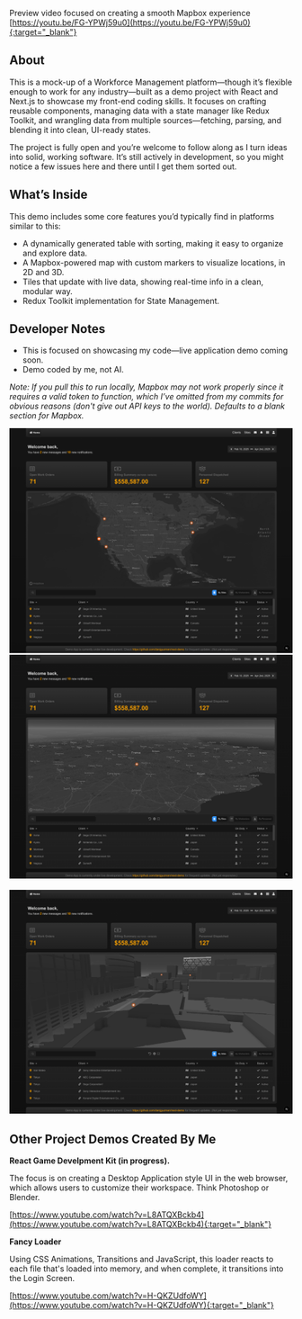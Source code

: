 Preview video focused on creating a smooth Mapbox experience [https://youtu.be/FG-YPWj59u0](https://youtu.be/FG-YPWj59u0){:target="_blank"}

## About

This is a mock-up of a Workforce Management platform—though it’s flexible enough to work for any industry—built as a demo project with React and Next.js to showcase my front-end coding skills. It focuses on crafting reusable components, managing data with a state manager like Redux Toolkit, and wrangling data from multiple sources—fetching, parsing, and blending it into clean, UI-ready states.

The project is fully open and you’re welcome to follow along as I turn ideas into solid, working software. It’s still actively in development, so you might notice a few issues here and there until I get them sorted out.

## What’s Inside

This demo includes some core features you’d typically find in platforms similar to this:

- A dynamically generated table with sorting, making it easy to organize and explore data.
- A Mapbox-powered map with custom markers to visualize locations, in 2D and 3D.
- Tiles that update with live data, showing real-time info in a clean, modular way.
- Redux Toolkit implementation for State Management.

## Developer Notes

- This is focused  on showcasing my code—live application demo coming soon.
- Demo coded by me, not AI.

*Note: If you pull this to run locally, Mapbox may not work properly since it requires a valid token to function, which I’ve omitted from my commits for obvious reasons (don't give out API keys to the world). Defaults to a blank section for Mapbox.*

<div style="text-align: center;">
  <img src="screenshot.png" alt="Screenshot of the demo">
</div>

<div style="text-align: center;">
  <img src="screenshot3.png" alt="Screenshot of the demo">
</div>
<br />

<div style="text-align: center;">
  <img src="screenshot2.png" alt="Screenshot of the demo">
</div>

## Other Project Demos Created By Me

<b>React Game Develpment Kit (in progress).</b> 

The focus is on creating a Desktop Application style UI in the web browser, which allows users to customize their workspace. Think Photoshop or Blender.

[https://www.youtube.com/watch?v=L8ATQXBckb4](https://www.youtube.com/watch?v=L8ATQXBckb4){:target="_blank"}

<b>Fancy Loader</b>

Using CSS Animations, Transitions and JavaScript, this loader reacts to each file that's loaded into memory, and when complete, it transitions into the Login Screen.

[https://www.youtube.com/watch?v=H-QKZUdfoWY](https://www.youtube.com/watch?v=H-QKZUdfoWY){:target="_blank"}
